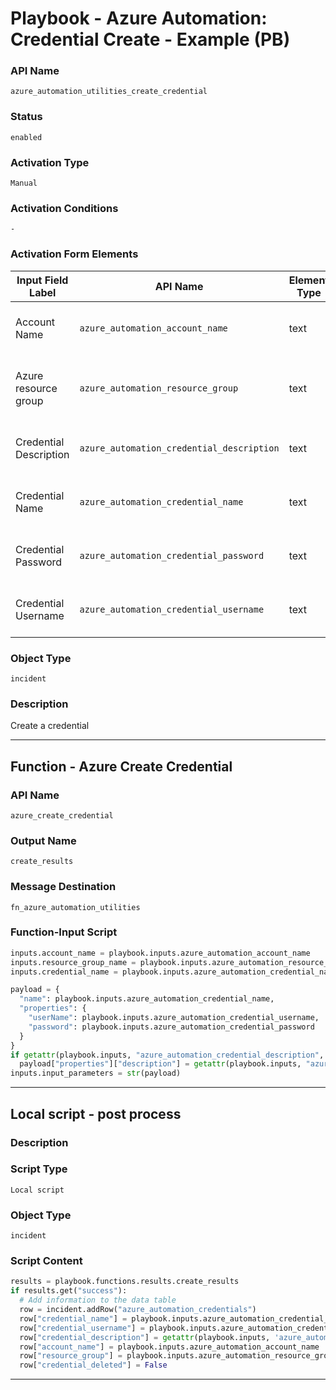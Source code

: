 <!--
    DO NOT MANUALLY EDIT THIS FILE
    THIS FILE IS AUTOMATICALLY GENERATED WITH resilient-sdk codegen
    Generated with resilient-sdk v50.1.262
-->

# Playbook - Azure Automation: Credential Create - Example (PB)

### API Name
`azure_automation_utilities_create_credential`

### Status
`enabled`

### Activation Type
`Manual`

### Activation Conditions
`-`

### Activation Form Elements
| Input Field Label | API Name | Element Type | Tooltip | Requirement |
| ----------------- | -------- | ------------ | ------- | ----------- |
| Account Name | `azure_automation_account_name` | text | Azure automation account name | Always |
| Azure resource group | `azure_automation_resource_group` | text | The Azure resource group this account is in | Always |
| Credential Description | `azure_automation_credential_description` | text | Azure automation credential description. | Optional |
| Credential Name | `azure_automation_credential_name` | text | Azure automation credential name | Always |
| Credential Password | `azure_automation_credential_password` | text | Azure automation credential password | Always |
| Credential Username | `azure_automation_credential_username` | text | Azure automation credential username | Always |

### Object Type
`incident`

### Description
Create a credential


---
## Function - Azure Create Credential

### API Name
`azure_create_credential`

### Output Name
`create_results`

### Message Destination
`fn_azure_automation_utilities`

### Function-Input Script
```python
inputs.account_name = playbook.inputs.azure_automation_account_name
inputs.resource_group_name = playbook.inputs.azure_automation_resource_group
inputs.credential_name = playbook.inputs.azure_automation_credential_name

payload = {
  "name": playbook.inputs.azure_automation_credential_name,
  "properties": {
    "userName": playbook.inputs.azure_automation_credential_username,
    "password": playbook.inputs.azure_automation_credential_password
  }
}
if getattr(playbook.inputs, "azure_automation_credential_description", None):
  payload["properties"]["description"] = getattr(playbook.inputs, "azure_automation_credential_description", None)
inputs.input_parameters = str(payload)
```

---

## Local script - post process

### Description


### Script Type
`Local script`

### Object Type
`incident`

### Script Content
```python
results = playbook.functions.results.create_results
if results.get("success"):
  # Add information to the data table
  row = incident.addRow("azure_automation_credentials")
  row["credential_name"] = playbook.inputs.azure_automation_credential_name
  row["credential_username"] = playbook.inputs.azure_automation_credential_username
  row["credential_description"] = getattr(playbook.inputs, 'azure_automation_credential_description', None)
  row["account_name"] = playbook.inputs.azure_automation_account_name
  row["resource_group"] = playbook.inputs.azure_automation_resource_group
  row["credential_deleted"] = False
```

---

